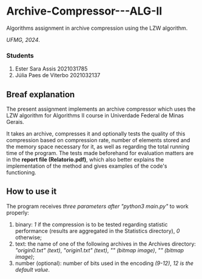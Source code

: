 # Archive-Compressor---ALG-II
Algorithms assignment in archive compression using the LZW algorithm.

*UFMG, 2024*.

### Students
1. Ester Sara Assis 2021031785
2. Júlia Paes de Viterbo 2021032137

## Breaf explanation
The present assignment implements an archive compressor which uses the LZW algorithm for Algorithms II course in Univerdade Federal de Minas Gerais. 

It takes an archive, compresses it and optionally tests the quality of this compression based on compression rate, number of elements stored and the memory space necessary for it, as well as regarding the total running time of the program. The tests made beforehand for evaluation matters are in the **report file (Relatorio.pdf)**, which also better explains the implementation of the method and gives examples of the code's functioning.


## How to use it
The program receives *three parameters after "python3 main.py"* to work properly: 
1. binary: *1* if the compression is to be tested regarding statistic performance (results are aggregated in the Statistics directory), *0* otherwise;
2. text: the name of one of the following archives in the Archives directory: *"origin0.txt" (text)*, *"origin1.txt" (text)*, *"" (bitmap image)*, *"" (bitmap image)*;
3. number (optional): number of bits used in the encoding *(9-12)*, *12 is the default value*.